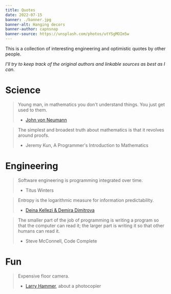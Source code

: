 ```yaml
---
title: Quotes
date: 2022-07-15
banner: ./banner.jpg
banner-alt: Hanging decors
banner-author: capnsnap
banner-source: https://unsplash.com/photos/utYSgMOIm5w
---
```


This is a collection of interesting engineering and optimistic quotes by other people.

*I'll try to keep track of the original authors and linkable sources as best as I can.*

# Science

> Young man, in mathematics you don't understand things. You just get used to them.
>
> - [John von Neumann](https://en.wikiquote.org/wiki/John_von_Neumann)

> The simplest and broadest truth about mathematics is that it revolves around proofs.
>
> - Jeremy Kun, A Programmer's Introduction to Mathematics


# Engineering

> Software engineering is programming integrated over time.
>
> - Titus Winters

> Entropy is the logarithmic measure for information predictability.
>
> - [Deina Kellezi & Demira Dimitrova](https://github.blog/2021-09-23-announcing-npms-new-access-token-format/)

> The smaller part of the job of programming is writing a program so that the computer can read it;
> the larger part is writing it so that other humans can read it.
>
> - Steve McConnell, Code Complete


# Fun

> Expensive floor camera.
>
> - [Larry Hammer](https://escapepod.org/2006/06/24/ep-flash-paul-bunyan-and-the-photocopier/), about a photocopier

